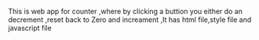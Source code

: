 This is web app for counter ,where by clicking a buttion you either do an decrement ,reset back to Zero and increament ,It has html file,style file and javascript file

